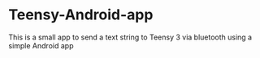# Teensy-Android-app
This is a small app to send a text string to Teensy 3 via bluetooth using a simple Android app
